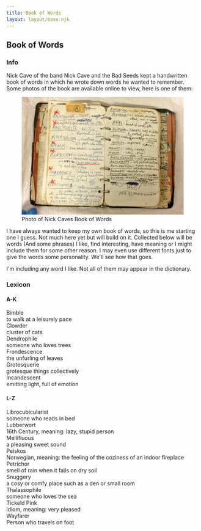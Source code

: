 ```yaml
---
title: Book of Words
layout: layout/base.njk
---
```



<h2>Book of Words</h2>
<div class="textbox">
<h3>Info</h3>
<p>Nick Cave of the band Nick Cave and the Bad Seeds kept a handwritten book of words in which he wrote down words he wanted to remember. Some photos of the book are available online to view, here is one of them:</p>
  
<figure class="fancy"><img src="images/siteimgs/nickcavewords.jpg" alt="photograph of Nick Cave's Book of Words" >
  <figcaption>Photo of Nick Caves Book of Words</figcaption></figure>

<p>I have always wanted to keep my own book of words, so this is me starting one I guess. Not much here yet but will build on it. Collected below will be words (And some phrases) I like, find interesting, have meaning or I might include them for some other reason. I may even use different fonts just to give the words some personality. We'll see how that goes. </p>

<p>I'm including any word I like. Not all of them may appear in the dictionary. </p>


<h3>Lexicon</h3>
<h4>A-K</h4>
<div class="stripedlist">
<div>Bimble</div><div>to walk at a leisurely pace</div>
<div>Clowder</div><div>cluster of cats</div>
<div>Dendrophile</div><div>someone who loves trees</div>
<div>Frondescence</div><div>the unfurling of leaves</div>
<div>Grotesquerie</div><div>grotesque things collectively</div>
<div>Incandescent</div><div>emitting light, full of emotion</div>
<div></div><div></div>

</div>

<h4>L-Z</h4>
<div class="stripedlist">
<div>Librocubicularist</div> <div>someone who reads in bed</div>
<div>Lubberwort</div><div>16th Century, meaning: lazy, stupid person</div>
<div>Mellifluous</div><div>a pleasing sweet sound</div>
<div>Peiskos</div><div>Norwegian, meaning: the feeling of the coziness of an indoor fireplace</div>
<div>Petrichor</div><div>smell of rain when it falls on dry soil</div>
<div>Snuggery</div><div>a cosy or comfy place such as a den or small room</div>
<div>Thalassophile</div><div>someone who loves the sea</div>
<div>Tickeld Pink</div><div>idiom, meaning: very pleased</div>
<div>Wayfarer</div><div>Person who travels on foot</div>
<div></div><div></div>
</div>
</div>
